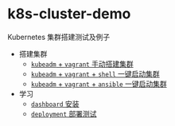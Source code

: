 # k8s-cluster-demo

Kubernetes 集群搭建测试及例子

- 搭建集群
  - [`kubeadm` + `vagrant` 手动搭建集群](kubeadm-vagrant/README.md)
  - [`kubeadm` + `vagrant` + `shell` 一键启动集群](kubeadm-vagrant-shell/README.md)
  - [`kubeadm` + `vagrant` + `ansible` 一键启动集群](kubeadm-vagrant-ansible/README.md)
- 学习
  - [`dashboard` 安装](kubernetes-dashboard/README.md)
  - [`deployment` 部署测试](kubernetes-deployment/README.md)